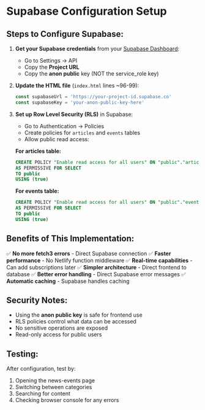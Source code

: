 # Supabase Configuration Setup

## Steps to Configure Supabase:

1. **Get your Supabase credentials** from your [Supabase Dashboard](https://app.supabase.com):
   - Go to Settings → API
   - Copy the **Project URL**
   - Copy the **anon public** key (NOT the service_role key)

2. **Update the HTML file** (`index.html` lines ~96-99):
   ```javascript
   const supabaseUrl = 'https://your-project-id.supabase.co'
   const supabaseKey = 'your-anon-public-key-here'
   ```

3. **Set up Row Level Security (RLS)** in Supabase:
   - Go to Authentication → Policies
   - Create policies for `articles` and `events` tables
   - Allow public read access:
   
   **For articles table:**
   ```sql
   CREATE POLICY "Enable read access for all users" ON "public"."articles"
   AS PERMISSIVE FOR SELECT
   TO public
   USING (true)
   ```
   
   **For events table:**
   ```sql
   CREATE POLICY "Enable read access for all users" ON "public"."events"
   AS PERMISSIVE FOR SELECT
   TO public
   USING (true)
   ```

## Benefits of This Implementation:

✅ **No more fetch3 errors** - Direct Supabase connection
✅ **Faster performance** - No Netlify function middleware
✅ **Real-time capabilities** - Can add subscriptions later
✅ **Simpler architecture** - Direct frontend to database
✅ **Better error handling** - Direct Supabase error messages
✅ **Automatic caching** - Supabase handles caching

## Security Notes:

- Using the **anon public key** is safe for frontend use
- RLS policies control what data can be accessed
- No sensitive operations are exposed
- Read-only access for public users

## Testing:

After configuration, test by:
1. Opening the news-events page
2. Switching between categories
3. Searching for content
4. Checking browser console for any errors
